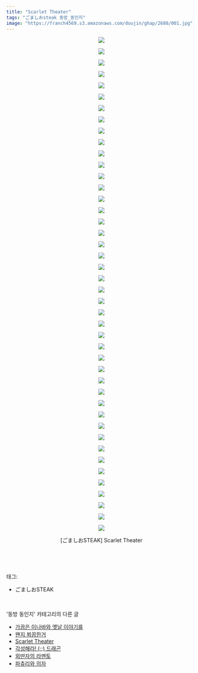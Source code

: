 ```yaml
---
title: "Scarlet Theater"
tags: "ごましおsteak 동방_동인지"
image: "https://franch4569.s3.amazonaws.com/doujin/ghap/2688/001.jpg"
---
```

<div class="article">
<p style="text-align: center; clear: none; float: none;"><img src="{{ site.imgserver2 }}/ghap/2688/001.jpg"/></p>
<p style="text-align: center; clear: none; float: none;"><img src="{{ site.imgserver2 }}/ghap/2688/002.jpg"/></p>
<p style="text-align: center; clear: none; float: none;"><img src="{{ site.imgserver2 }}/ghap/2688/003.jpg"/></p>
<p style="text-align: center; clear: none; float: none;"><img src="{{ site.imgserver2 }}/ghap/2688/004.jpg"/></p>
<p style="text-align: center; clear: none; float: none;"><img src="{{ site.imgserver2 }}/ghap/2688/005.jpg"/></p>
<p style="text-align: center; clear: none; float: none;"><img src="{{ site.imgserver2 }}/ghap/2688/006.jpg"/></p>
<p style="text-align: center; clear: none; float: none;"><img src="{{ site.imgserver2 }}/ghap/2688/007.jpg"/></p>
<p style="text-align: center; clear: none; float: none;"><img src="{{ site.imgserver2 }}/ghap/2688/008.jpg"/></p>
<p style="text-align: center; clear: none; float: none;"><img src="{{ site.imgserver2 }}/ghap/2688/009.jpg"/></p>
<p style="text-align: center; clear: none; float: none;"><img src="{{ site.imgserver2 }}/ghap/2688/010.jpg"/></p>
<p style="text-align: center; clear: none; float: none;"><img src="{{ site.imgserver2 }}/ghap/2688/011.jpg"/></p>
<p style="text-align: center; clear: none; float: none;"><img src="{{ site.imgserver2 }}/ghap/2688/012.jpg"/></p>
<p style="text-align: center; clear: none; float: none;"><img src="{{ site.imgserver2 }}/ghap/2688/013.jpg"/></p>
<p style="text-align: center; clear: none; float: none;"><img src="{{ site.imgserver2 }}/ghap/2688/014.jpg"/></p>
<p style="text-align: center; clear: none; float: none;"><img src="{{ site.imgserver2 }}/ghap/2688/015.jpg"/></p>
<p style="text-align: center; clear: none; float: none;"><img src="{{ site.imgserver2 }}/ghap/2688/016.jpg"/></p>
<p style="text-align: center; clear: none; float: none;"><img src="{{ site.imgserver2 }}/ghap/2688/017.jpg"/></p>
<p style="text-align: center; clear: none; float: none;"><img src="{{ site.imgserver2 }}/ghap/2688/018.jpg"/></p>
<p style="text-align: center; clear: none; float: none;"><img src="{{ site.imgserver2 }}/ghap/2688/019.jpg"/></p>
<p style="text-align: center; clear: none; float: none;"><img src="{{ site.imgserver2 }}/ghap/2688/020.jpg"/></p>
<p style="text-align: center; clear: none; float: none;"><img src="{{ site.imgserver2 }}/ghap/2688/021.jpg"/></p>
<p style="text-align: center; clear: none; float: none;"><img src="{{ site.imgserver2 }}/ghap/2688/022.jpg"/></p>
<p style="text-align: center; clear: none; float: none;"><img src="{{ site.imgserver2 }}/ghap/2688/023.jpg"/></p>
<p style="text-align: center; clear: none; float: none;"><img src="{{ site.imgserver2 }}/ghap/2688/024.jpg"/></p>
<p style="text-align: center; clear: none; float: none;"><img src="{{ site.imgserver2 }}/ghap/2688/025.jpg"/></p>
<p style="text-align: center; clear: none; float: none;"><img src="{{ site.imgserver2 }}/ghap/2688/026.jpg"/></p>
<p style="text-align: center; clear: none; float: none;"><img src="{{ site.imgserver2 }}/ghap/2688/027.jpg"/></p>
<p style="text-align: center; clear: none; float: none;"><img src="{{ site.imgserver2 }}/ghap/2688/028.jpg"/></p>
<p style="text-align: center; clear: none; float: none;"><img src="{{ site.imgserver2 }}/ghap/2688/029.jpg"/></p>
<p style="text-align: center; clear: none; float: none;"><img src="{{ site.imgserver2 }}/ghap/2688/030.jpg"/></p>
<p style="text-align: center; clear: none; float: none;"><img src="{{ site.imgserver2 }}/ghap/2688/031.jpg"/></p>
<p style="text-align: center; clear: none; float: none;"><img src="{{ site.imgserver2 }}/ghap/2688/032.jpg"/></p>
<p style="text-align: center; clear: none; float: none;"><img src="{{ site.imgserver2 }}/ghap/2688/033.jpg"/></p>
<p style="text-align: center; clear: none; float: none;"><img src="{{ site.imgserver2 }}/ghap/2688/034.jpg"/></p>
<p style="text-align: center; clear: none; float: none;"><img src="{{ site.imgserver2 }}/ghap/2688/035.jpg"/></p>
<p style="text-align: center; clear: none; float: none;"><img src="{{ site.imgserver2 }}/ghap/2688/036.jpg"/></p>
<p style="text-align: center; clear: none; float: none;"><img src="{{ site.imgserver2 }}/ghap/2688/037.jpg"/></p>
<p style="text-align: center; clear: none; float: none;"><img src="{{ site.imgserver2 }}/ghap/2688/038.jpg"/></p>
<p style="text-align: center; clear: none; float: none;"><img src="{{ site.imgserver2 }}/ghap/2688/039.jpg"/></p>
<p style="text-align: center; clear: none; float: none;"><img src="{{ site.imgserver2 }}/ghap/2688/040.jpg"/></p>
<p style="text-align: center; clear: none; float: none;"><img src="{{ site.imgserver2 }}/ghap/2688/041.jpg"/></p>
<p style="text-align: center; clear: none; float: none;"><img src="{{ site.imgserver2 }}/ghap/2688/042.jpg"/></p>
<p style="text-align: center; clear: none; float: none;"><img src="{{ site.imgserver2 }}/ghap/2688/043.jpg"/></p>
<p style="text-align: center; clear: none; float: none;"><img src="{{ site.imgserver2 }}/ghap/2688/044.jpg"/></p>
<p style="text-align: center; clear: none; float: none;">[ごましおSTEAK] Scarlet Theater</p>
<p style="text-align: center; clear: none; float: none;"><br/></p>
</div><br/>
<div class="tagTrail">
<p>태그: </p>
<ul>
<li>ごましおSTEAK</li>
</ul>
</div><br/>
<div class="another">
<p>'동방 동인지' 카테고리의 다른 글</p>
<ul>
<li><a href="/ghap_2691">가끔은 이나바와 옛날 이야기를</a></li>
<li><a href="/ghap_2689">왠지 쬐끔한거</a></li>
<li><a href="/ghap_2688">Scarlet Theater</a></li>
<li><a href="/ghap_2687">각성해라! (;;) 드래곤</a></li>
<li><a href="/ghap_2686">외딴자의 라멘토</a></li>
<li><a href="/ghap_2685">파츄리와 의자</a></li>
</ul>
</div><br/>
<div class="cb_module cb_fluid">
<div class="cb_wrt cb_profile">
</div><!-- commentList close -->
</div><br/>
